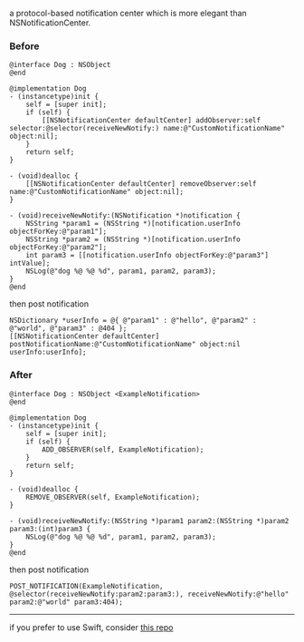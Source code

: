 a protocol-based notification center which is more elegant than NSNotificationCenter.

### Before
```objc
@interface Dog : NSObject
@end

@implementation Dog
- (instancetype)init {
    self = [super init];
    if (self) {
        [[NSNotificationCenter defaultCenter] addObserver:self selector:@selector(receiveNewNotify:) name:@"CustomNotificationName" object:nil];
    }
    return self;
}

- (void)dealloc {
    [[NSNotificationCenter defaultCenter] removeObserver:self name:@"CustomNotificationName" object:nil];
}

- (void)receiveNewNotify:(NSNotification *)notification {
    NSString *param1 = (NSString *)[notification.userInfo objectForKey:@"param1"];
    NSString *param2 = (NSString *)[notification.userInfo objectForKey:@"param2"];
    int param3 = [[notification.userInfo objectForKey:@"param3"] intValue];
    NSLog(@"dog %@ %@ %d", param1, param2, param3);
}
@end
```
then post notification
```objc
NSDictionary *userInfo = @{ @"param1" : @"hello", @"param2" : @"world", @"param3" : @404 };
[[NSNotificationCenter defaultCenter] postNotificationName:@"CustomNotificationName" object:nil userInfo:userInfo];
```


### After
```objc
@interface Dog : NSObject <ExampleNotification>
@end

@implementation Dog
- (instancetype)init {
    self = [super init];
    if (self) {
        ADD_OBSERVER(self, ExampleNotification);
    }
    return self;
}

- (void)dealloc {
    REMOVE_OBSERVER(self, ExampleNotification);
}

- (void)receiveNewNotify:(NSString *)param1 param2:(NSString *)param2 param3:(int)param3 {
    NSLog(@"dog %@ %@ %d", param1, param2, param3);
}
@end
```
then post notification
```objc
POST_NOTIFICATION(ExampleNotification, @selector(receiveNewNotify:param2:param3:), receiveNewNotify:@"hello" param2:@"world" param3:404);
```

---

if you prefer to use Swift, consider [this repo](https://github.com/100mango/SwiftNotificationCenter) 